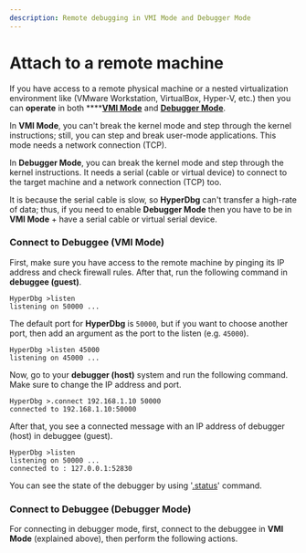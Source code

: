 ```yaml
---
description: Remote debugging in VMI Mode and Debugger Mode
---
```


# Attach to a remote machine

If you have access to a remote physical machine or a nested virtualization environment like \(VMware Workstation, VirtualBox, Hyper-V, etc.\) then you can **operate** in both ****[**VMI Mode**](https://docs.hyperdbg.com/using-hyperdbg/prerequisites/operation-modes#vmi-mode) and [**Debugger Mode**](https://docs.hyperdbg.com/using-hyperdbg/prerequisites/operation-modes#debugger-mode).

In **VMI Mode**, you can't break the kernel mode and step through the kernel instructions; still, you can step and break user-mode applications. This mode needs a network connection \(TCP\).

In **Debugger Mode**, you can break the kernel mode and step through the kernel instructions. It needs a serial \(cable or virtual device\) to connect to the target machine and a network connection \(TCP\) too.

It is because the serial cable is slow, so **HyperDbg** can't transfer a high-rate of data; thus, if you need to enable **Debugger Mode** then you have to be in **VMI Mode** + have a serial cable or virtual serial device.

### Connect to Debuggee \(VMI Mode\)

First, make sure you have access to the remote machine by pinging its IP address and check firewall rules. After that, run the following command in **debuggee \(guest\)**.

```text
HyperDbg >listen
listening on 50000 ...
```

The default port for **HyperDbg** is `50000`, but if you want to choose another port, then add an argument as the port to the listen \(e.g. `45000`\).

```text
HyperDbg >listen 45000
listening on 45000 ...
```

Now, go to your **debugger \(host\)** system and run the following command. Make sure to change the IP address and port.

```text
HyperDbg >.connect 192.168.1.10 50000
connected to 192.168.1.10:50000
```

After that, you see a connected message with an IP address of debugger \(host\) in debuggee \(guest\).

```text
HyperDbg >listen
listening on 50000 ...
connected to : 127.0.0.1:52830
```

You can see the state of the debugger by using '[.status](https://docs.hyperdbg.com/commands/meta-commands/.status)' command.

### Connect to Debuggee \(Debugger Mode\)

For connecting in debugger mode, first, connect to the debuggee in **VMI Mode** \(explained above\), then perform the following actions.



